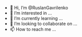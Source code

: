 - 👋 Hi, I’m @RuslanGavrilenko
- 👀 I’m interested in ...
- 🌱 I’m currently learning ...
- 💞️ I’m looking to collaborate on ...
- 📫 How to reach me ...

<!---
RuslanGavrilenko/RuslanGavrilenko is a ✨ special ✨ repository because its `README.md` (this file) appears on your GitHub profile.
You can click the Preview link to take a look at your changes.
--->
